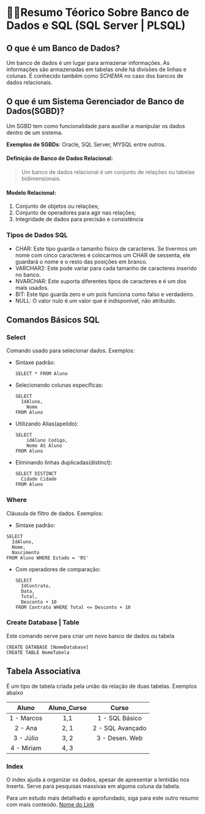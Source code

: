 #  🐱‍💻Resumo  Téorico  Sobre  Banco de  Dados  e   SQL  (SQL Server  | PLSQL)

## O que é um  Banco de Dados?

Um banco de dados é um lugar para armazenar informações. As informações são armazenadas em tabelas onde há divisões de linhas e colunas.
É conhecido também como _SCHEMA_ no caso dos bancos de dados relacionais.

## O  que  é  um   Sistema  Gerenciador  de   Banco   de   Dados(SGBD)?

Um SGBD tem como funcionalidade para auxiliar a manipular os dados dentro de um sistema.

**Exemplos de SGBDs**: Oracle, SQL Server, MYSQL entre outros. 

#### Definição de Banco de Dados Relacional:

> Um banco de dados relacional é um conjunto de relações ou tabelas bidimensionais.

#### Modelo Relacional:

1. Conjunto de objetos ou relações;
2. Conjunto de operadores para agir nas relações;
3. Integridade de dados para precisão e consistência

### Tipos de Dados SQL

- CHAR: Este tipo guarda o tamanho físico de caracteres. Se tivermos um nome com cinco caracteres e colocarmos um CHAR de sessenta, ele guardará o nome e o resto das posições em branco.
- VARCHAR2: Este pode variar para cada tamanho de caracteres inserido no banco.
- NVARCHAR: Este suporta diferentes tipos de caracteres e é um dos mais usados.
- BIT: Este tipo guarda zero e um pois funciona como falso e verdadeiro.
- NULL: O valor nulo é um valor que é indisponível, não atribuído.

## Comandos  Básicos  SQL

### Select

Comando usado para selecionar dados.
Exemplos:

- Sintaxe padrão:

  ```plsql
  SELECT * FROM Aluno
  ```

- Selecionando colunas específicas:

  ```plsql
  SELECT
  	IdAluno,
      Nome
  FROM Aluno    
  ```

- Utilizando Alias(apelido):

  ```plsql
  SELECT 
      idAluno Codigo,
      Nome AS Aluno
  FROM Aluno
  ```

- Eliminando linhas duplicadas(distinct):

  ```plsql
  SELECT DISTINCT 
   	Cidade Cidade
  FROM Aluno
  ```

  

### Where

Cláusula de filtro de dados.
Exemplos:

-  Sintaxe padrão:

  ```plsql
  SELECT
  	IdAluno,
  	Nome,
  	Nascimento
  FROM Aluno WHERE Estado = 'RS'
  ```

- Com operadores de comparação:

  ```plsql
  SELECT 
  	IdContrato, 
  	Data,
  	Total,
  	Desconto + 10
  FROM Contrato WHERE Total <= Desconto + 10
  ```

  

### Create Database |  Table

Este comando serve para criar um novo banco de dados ou tabela

```plsql
CREATE DATABASE [NomeDatabase]
CREATE TABLE NomeTabela
```



## Tabela  Associativa

É um tipo de tabela criada pela união da relação de duas tabelas. Exemplos abaixo

|   Aluno    | Aluno_Curso |      Curso       |
| :--------: | :---------: | :--------------: |
| 1 - Marcos |     1,1     |  1 - SQL Básico  |
|  2 - Ana   |    2, 1     | 2 - SQL Avançado |
| 3 - Júlio  |    3, 2     |  3 - Desen. Web  |
| 4 - Miriam |    4, 3     |                  |

### Index

O index ajuda a organizar os dados, apesar de apresentar a lentidão nos Inserts. Serve para pesquisas massivas em alguma coluna da tabela.

Para um estudo mais detalhado e aprofundado, siga para este outro resumo  com mais conteúdo. [Nome do Link]()
